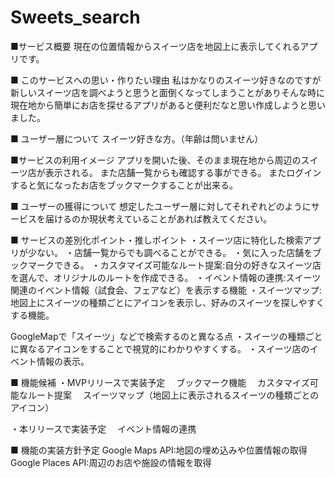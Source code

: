 # Sweets_search
■サービス概要
現在の位置情報からスイーツ店を地図上に表示してくれるアプリです。

■ このサービスへの思い・作りたい理由
私はかなりのスイーツ好きなのですが新しいスイーツ店を調べようと思うと面倒くなってしまうことがありそんな時に現在地から簡単にお店を探せるアプリがあると便利だなと思い作成しようと思いました。

■ ユーザー層について
スイーツ好きな方。（年齢は問いません）

■サービスの利用イメージ
アプリを開いた後、そのまま現在地から周辺のスイーツ店が表示される。
また店舗一覧からも確認する事ができる。
またログインすると気になったお店をブックマークすることが出来る。

■ ユーザーの獲得について
想定したユーザー層に対してそれぞれどのようにサービスを届けるのか現状考えていることがあれば教えてください。

■ サービスの差別化ポイント・推しポイント
・スイーツ店に特化した検索アプリが少ない。
・店舗一覧からでも調べることができる。
・気に入った店舗をブックマークできる。
・カスタマイズ可能なルート提案:自分の好きなスイーツ店を選んで、オリジナルのルートを作成できる。
・イベント情報の連携:スイーツ関連のイベント情報（試食会、フェアなど）を表示する機能
・スイーツマップ:地図上にスイーツの種類ごとにアイコンを表示し、好みのスイーツを探しやすくする機能。

GoogleMapで「スイーツ」などで検索するのと異なる点
・スイーツの種類ごとに異なるアイコンをすることで視覚的にわかりやすくする。
・スイーツ店のイベント情報の表示。

■ 機能候補
・MVPリリースで実装予定
　ブックマーク機能
　カスタマイズ可能なルート提案
　スイーツマップ（地図上に表示されるスイーツの種類ごとのアイコン）

・本リリースで実装予定
　イベント情報の連携

■ 機能の実装方針予定
Google Maps API:地図の埋め込みや位置情報の取得
Google Places API:周辺のお店や施設の情報を取得

